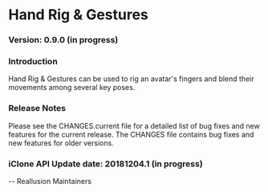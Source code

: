 # Hand Rig & Gestures

### Version: 0.9.0 (in progress)

### Introduction

Hand Rig & Gestures can be used to rig an avatar's fingers and blend their movements among several key poses.

### Release Notes

Please see the CHANGES.current file for a detailed list of bug fixes and
new features for the current release. The CHANGES file contains bug fixes
and new features for older versions.

### iClone API Update date: 20181204.1 (in progress)


 -- Reallusion Maintainers
